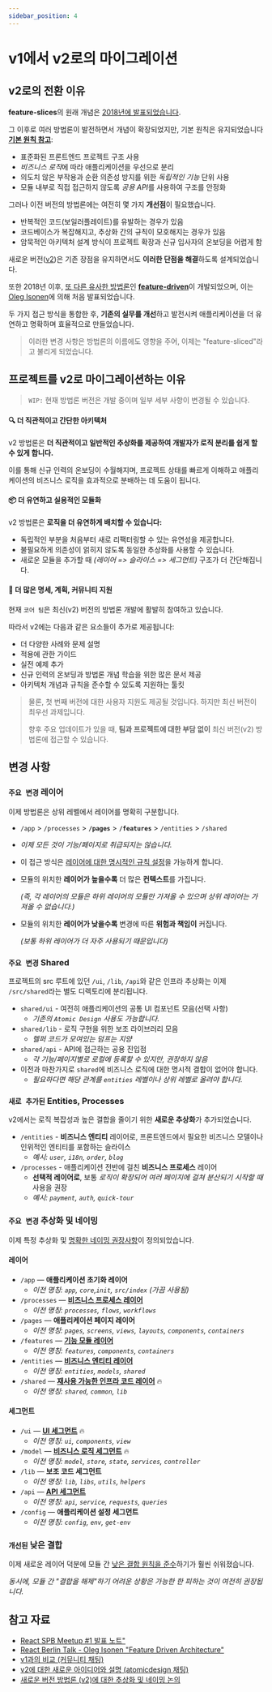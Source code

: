 ```yaml
---
sidebar_position: 4
---
```


# v1에서 v2로의 마이그레이션

## v2로의 전환 이유

**feature-slices**의 원래 개념은 [2018년에 발표되었습니다][ext-tg-spb].

그 이후로 여러 방법론이 발전하면서 개념이 확장되었지만, 기본 원칙은 유지되었습니다 **[기본 원칙 참고][ext-v1]**:

- 표준화된 프론트엔드 프로젝트 구조 사용
- *비즈니스 로직*에 따라 애플리케이션을 우선으로 분리
- 의도치 않은 부작용과 순환 의존성 방지를 위한 *독립적인 기능* 단위 사용 
- 모듈 내부로 직접 접근하지 않도록 *공용 API*를 사용하여 구조를 안정화 

그러나 이전 버전의 방법론에는 여전히 몇 가지 **개선점**이 필요했습니다. 

- 반복적인 코드(보일러플레이트)를 유발하는 경우가 있음
- 코드베이스가 복잡해지고, 추상화 간의 규칙이 모호해지는 경우가 있음
- 암묵적인 아키텍처 설계 방식이 프로젝트 확장과 신규 입사자의 온보딩을 어렵게 함

새로운 버전([v2][ext-v2])은 기존 장점을 유지하면서도 **이러한 단점을 해결**하도록 설계되었습니다.

또한 2018년 이후, [또 다른 유사한 방법론][ext-fdd-issues]인 [**feature-driven**][ext-fdd]이 개발되었으며, 이는 [Oleg Isonen][ext-kof]에 의해 처음 발표되었습니다.

두 가지 접근 방식을 통합한 후, **기존의 실무를 개선**하고 발전시켜 애플리케이션을 더 유연하고 명확하며 효율적으로 만들었습니다.

> 이러한 변경 사항은 방법론의 이름에도 영향을 주어, 이제는 "feature-sliced"라고 불리게 되었습니다.  

## 프로젝트를 v2로 마이그레이션하는 이유

> `WIP:` 현재 방법론 버전은 개발 중이며 일부 세부 사항이 변경될 수 있습니다.

#### 🔍 더 직관적이고 간단한 아키텍처

v2 방법론은 **더 직관적이고 일반적인 추상화를 제공하여 개발자가 로직 분리를 쉽게 할 수 있게 합니다.**

이를 통해 신규 인력의 온보딩이 수월해지며, 프로젝트 상태를 빠르게 이해하고 애플리케이션의 비즈니스 로직을 효과적으로 분배하는 데 도움이 됩니다.

#### 📦 더 유연하고 실용적인 모듈화

v2 방법론은 **로직을 더 유연하게 배치할 수 있습니다:**

- 독립적인 부분을 처음부터 새로 리팩터링할 수 있는 유연성을 제공합니다.
- 불필요하게 의존성이 얽히지 않도록 동일한 추상화를 사용할 수 있습니다.
- 새로운 모듈을 추가할 때 *(레이어 => 슬라이스 => 세그먼트)* 구조가 더 간단해집니다.

#### 🚀 더 많은 명세, 계획, 커뮤니티 지원

현재 `코어 팀`은 최신(v2) 버전의 방법론 개발에 활발히 참여하고 있습니다.

따라서 v2에는 다음과 같은 요소들이 추가로 제공됩니다:

- 더 다양한 사례와 문제 설명
- 적용에 관한 가이드
- 실전 예제 추가
- 신규 인력의 온보딩과 방법론 개념 학습을 위한 많은 문서 제공
- 아키텍처 개념과 규칙을 준수할 수 있도록 지원하는 툴킷

> 물론, 첫 번째 버전에 대한 사용자 지원도 제공될 것입니다. 하지만 최신 버전이 최우선 과제입니다.
>
> 향후 주요 업데이트가 있을 때, **팀과 프로젝트에 대한 부담 없이** 최신 버전(v2) 방법론에 접근할 수 있습니다. 

## 변경 사항

### `주요 변경` 레이어

이제 방법론은 상위 레벨에서 레이어를 명확히 구분합니다.

- `/app` > `/processes` > **`/pages`** > **`/features`** > `/entities` > `/shared`
- *이제 모든 것이 기능/페이지로 취급되지는 않습니다.*
- 이 접근 방식은 [레이어에 대한 명시적인 규칙 설정][ext-tg-v2-draft]을 가능하게 합니다. 
- 모듈의 위치한 **레이어가 높을수록** 더 많은 **컨텍스트**를 가집니다. 
  
  *(즉, 각 레이어의 모듈은 하위 레이어의 모듈만 가져올 수 있으며 상위 레이어는 가져올 수 없습니다.)*

- 모듈의 위치한 **레이어가 낮을수록** 변경에 따른 **위험과 책임이** 커집니다.   

  *(보통 하위 레이어가 더 자주 사용되기 때문입니다)*

### `주요 변경` Shared

프로젝트의 src 루트에 있던 `/ui`, `/lib`, `/api`와 같은 인프라 추상화는 이제 `/src/shared`라는 별도 디렉토리에 분리됩니다.

- `shared/ui` - 여전히 애플리케이션의 공통 UI 컴포넌트 모음(선택 사항)
  - *기존의 `Atomic Design` 사용도 가능합니다.*
- `shared/lib` - 로직 구현을 위한 보조 라이브러리 모음
  - *헬퍼 코드가 모여있는 덤프는 지양*
- `shared/api` - API에 접근하는 공용 진입점
  - *각 기능/페이지별로 로컬에 등록할 수 있지만, 권장하지 않음*
- 이전과 마찬가지로 `shared`에 비즈니스 로직에 대한 명시적 결합이 없어야 합니다. 
  - *필요하다면 해당 관계를 `entities` 레벨이나 상위 레벨로 올려야 합니다.*

### `새로 추가된` Entities, Processes

v2에서는 로직 복잡성과 높은 결합을 줄이기 위한 **새로운 추상화**가 추가되었습니다.

- `/entities` - **비즈니스 엔티티** 레이어로, 프론트엔드에서 필요한 비즈니스 모델이나 인위적인 엔티티를 포함하는 슬라이스
  - *예시: `user`, `i18n`, `order`, `blog`*
- `/processes` - 애플리케이션 전반에 걸친 **비즈니스 프로세스** 레이어  
  - **선택적 레이어로**, 보통 *로직이 확장되어 여러 페이지에 걸쳐 분산되기 시작할 때* 사용을 권장
  - *예시: `payment`, `auth`, `quick-tour`*

### `주요 변경` 추상화 및 네이밍

이제 특정 추상화 및 [명확한 네이밍 권장사항][refs-adaptability]이 정의되었습니다.

[disc-process]: https://github.com/feature-sliced/documentation/discussions/20
[disc-features]: https://github.com/feature-sliced/documentation/discussions/23
[disc-entities]: https://github.com/feature-sliced/documentation/discussions/18#discussioncomment-422649
[disc-shared]: https://github.com/feature-sliced/documentation/discussions/31#discussioncomment-453020

[disc-ui]: https://github.com/feature-sliced/documentation/discussions/31#discussioncomment-453132
[disc-model]: https://github.com/feature-sliced/documentation/discussions/31#discussioncomment-472645
[disc-api]: https://github.com/feature-sliced/documentation/discussions/66

#### 레이어

- `/app` — **애플리케이션 초기화 레이어**
  - *이전 명칭: `app`, `core`,`init`, `src/index` (가끔 사용됨)*
- `/processes` — [**비즈니스 프로세스 레이어**][disc-process]
  - *이전 명칭: `processes`, `flows`, `workflows`*
- `/pages` — **애플리케이션 페이지 레이어**
  - *이전 명칭: `pages`, `screens`, `views`, `layouts`, `components`, `containers`*
- `/features` — [**기능 모듈 레이어**][disc-features]
  - *이전 명칭: `features`, `components`, `containers`*
- `/entities` — [**비즈니스 엔티티 레이어**][disc-entities]
  - *이전 명칭: `entities`, `models`, `shared`*
- `/shared` — [**재사용 가능한 인프라 코드 레이어**][disc-shared] 🔥
  - *이전 명칭: `shared`, `common`, `lib`*

#### 세그먼트

- `/ui` — [**UI 세그먼트**][disc-ui] 🔥
  - *이전 명칭: `ui`, `components`, `view`*
- `/model` — [**비즈니스 로직 세그먼트**][disc-model] 🔥
  - *이전 명칭: `model`, `store`, `state`, `services`, `controller`*
- `/lib` — **보조 코드 세그먼트**
  - *이전 명칭: `lib`, `libs`, `utils`, `helpers`*
- `/api` — [**API 세그먼트**][disc-api]
  - *이전 명칭: `api`, `service`, `requests`, `queries`*
- `/config` — **애플리케이션 설정 세그먼트**
  - *이전 명칭: `config`, `env`, `get-env`*

### `개선된` 낮은 결합

이제 새로운 레이어 덕분에 모듈 간 [낮은 결합 원칙을 준수][refs-low-coupling]하기가 훨씬 쉬워졌습니다.

*동시에, 모듈 간 "결합을 해제"하기 어려운 상황은 가능한 한 피하는 것이 여전히 권장됩니다.* 

## 참고 자료

- [React SPB Meetup #1 발표 노트"][ext-tg-spb]
- [React Berlin Talk - Oleg Isonen "Feature Driven Architecture"][ext-kof-fdd]
- [v1과의 비교 (커뮤니티 채팅)](https://t.me/feature_sliced/493)
- [v2에 대한 새로운 아이디어와 설명 (atomicdesign 채팅)][ext-tg-v2-draft]
- [새로운 버전 방법론 (v2)에 대한 추상화 및 네이밍 논의](https://github.com/feature-sliced/documentation/discussions/31)

[refs-low-coupling]: /docs/reference/isolation/coupling-cohesion
[refs-adaptability]: /docs/about/understanding/naming

[ext-v1]: https://feature-sliced.github.io/featureslices.dev/v1.0.html
[ext-tg-spb]: https://t.me/feature_slices
[ext-fdd]: https://github.com/feature-sliced/documentation/tree/rc/feature-driven
[ext-fdd-issues]: https://github.com/kof/feature-driven-architecture/issues
[ext-v2]: https://github.com/feature-sliced/documentation
[ext-kof]: https://github.com/kof
[ext-kof-fdd]: https://www.youtube.com/watch?v=BWAeYuWFHhs
[ext-tg-v2-draft]: https://t.me/atomicdesign/18708
